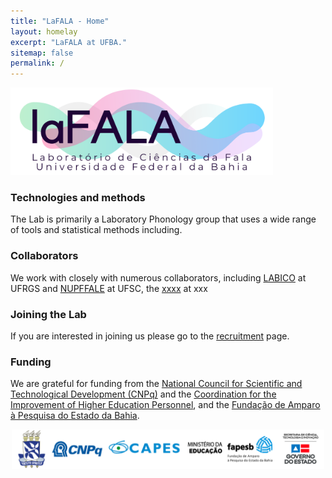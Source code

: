 ```yaml
---
title: "LaFALA - Home"
layout: homelay
excerpt: "LaFALA at UFBA."
sitemap: false
permalink: /
---
```


<p align="left">
  <img src="/images/lafala1.png" width="420"/>
</p>



### Technologies and methods
The Lab is primarily a Laboratory Phonology group that uses a wide range of tools and statistical methods including.

### Collaborators
We work with closely with numerous collaborators, including [LABICO](https://www.mstatelab.com/) at UFRGS and [NUPFFALE](https://benderlab.ucsf.edu/lab-members) at UFSC, the [xxxx](https://www.psychiatry.pitt.edu/about-us/our-people/faculty/bernie-j-devlin-phd) at xxx

### Joining the Lab
If you are interested in joining us please go to the [recruitment](recruitment) page.

### Funding
We are grateful for funding from the [National Council for Scientific and Technological Development (CNPq)](https://www.gov.br/cnpq/pt-br) and the [Coordination for the Improvement of Higher Education Personnel](https://www.gov.br/capes/pt-br), and the [Fundação de Amparo à Pesquisa do Estado da Bahia](http://www.fapesb.ba.gov.br/).



<p align="center">
  <img src="/images/logos.png" width="500"/>
</p>
